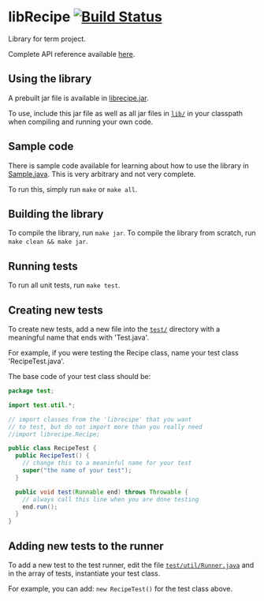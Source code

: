 # libRecipe [![Build Status](https://travis-ci.org/SEGBK/term-project.svg?branch=test)](https://travis-ci.org/SEGBK/term-project)

Library for term project.

Complete API reference available [here](https://segbk.github.io/term-project/).

## Using the library

A prebuilt jar file is available in [librecipe.jar](librecipe.jar).

To use, include this jar file as well as all jar files in [`lib/`](lib)
in your classpath when compiling and running your own code.

## Sample code

There is sample code available for learning about how to use the library
in [Sample.java](Sample.java). This is very arbitrary and not very complete.

To run this, simply run `make` or `make all`.

## Building the library

To compile the library, run `make jar`.
To compile the library from scratch, run `make clean && make jar`.

## Running tests

To run all unit tests, run `make test`.

## Creating new tests

To create new tests, add a new file into the [`test/`](test) directory with
a meaningful name that ends with 'Test.java'.

For example, if you were testing the Recipe class, name your test class
'RecipeTest.java'.

The base code of your test class should be:

```java
package test;

import test.util.*;

// import classes from the 'librecipe' that you want
// to test, but do not import more than you really need
//import librecipe.Recipe;

public class RecipeTest {
  public RecipeTest() {
    // change this to a meaninful name for your test
    super("the name of your test");
  }

  public void test(Runnable end) throws Throwable {
    // always call this line when you are done testing
    end.run();
  }
}
```

## Adding new tests to the runner

To add a new test to the test runner, edit the file [`test/util/Runner.java`](test/util/Runner.java)
and in the array of tests, instantiate your test class.

For example, you can add: `new RecipeTest()` for the test class above.

